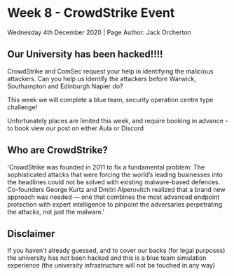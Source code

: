 # Week 8 - CrowdStrike Event
Wednesday 4th December 2020 | Page Author: Jack Orcherton

## Our University has been hacked!!!!
CrowdStrike and ComSec request your help in identifying the malicious attackers. Can you help us identify the attackers before Warwick, Southampton and Edinburgh Napier do?

This week we will complete a blue team, security operation centre type challenge!

Unfortunately places are limited this week, and require booking in advance - to book view our post on either Aula or Discord

## Who are CrowdStrike? 
'CrowdStrike was founded in 2011 to fix a fundamental problem: The sophisticated attacks that were forcing the world’s leading businesses into the headlines could not be solved with existing malware-based defences. Co-founders George Kurtz and Dmitri Alperovitch realized that a brand new approach was needed — one that combines the most advanced endpoint protection with expert intelligence to pinpoint the adversaries perpetrating the attacks, not just the malware.'

## Disclaimer
If you haven't already guessed, and to cover our backs (for legal purposes) the university has not been hacked and this is a blue team simulation experience (the university infrastructure will not be touched in any way)

